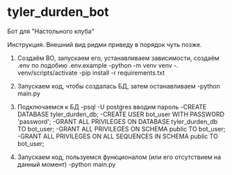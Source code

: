# tyler_durden_bot
Бот для "Настольного клуба"

Инструкция. Внешний вид ридми приведу в порядок чуть позже.

1. Создаём ВО, запускаем его, устанавливаем зависимости, создаём .env по подобию .env.example
-python -m venv venv
-. venv/scripts/activate
-pip install -r requirements.txt

2. Запускаем код, чтобы создалась БД, затем останавливаем
-python main.py

3. Подключаемся к БД
-psql -U postgres
вводим пароль
-CREATE DATABASE tyler_durden_db;
-CREATE USER bot_user WITH PASSWORD 'password';
-GRANT ALL PRIVILEGES ON DATABASE tyler_durden_db TO bot_user;
-GRANT ALL PRIVILEGES ON SCHEMA public TO bot_user;
-GRANT ALL PRIVILEGES ON ALL SEQUENCES IN SCHEMA public TO bot_user;

4. Запускаем код, пользуемся функционалом (или его отсутствием на данный момент)
-python main.py